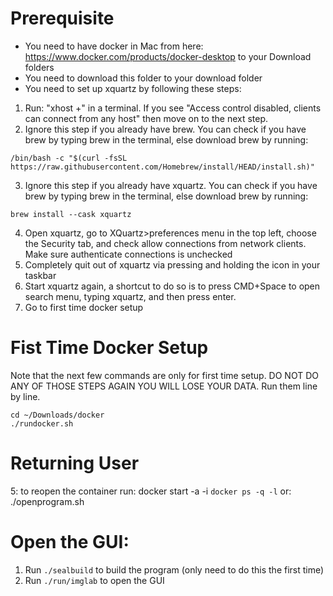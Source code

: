 # Prerequisite
* You need to have docker in Mac from here: https://www.docker.com/products/docker-desktop to your Download folders
* You need to download this folder to your download folder
* You need to set up xquartz by following these steps:
1. Run: "xhost +" in a terminal. If you see "Access control disabled, clients can connect from any host" then move on to the next step.
2. Ignore this step if you already have brew. You can check if you have brew by typing brew in the terminal, else download brew by running:
```
/bin/bash -c "$(curl -fsSL https://raw.githubusercontent.com/Homebrew/install/HEAD/install.sh)"
```
3. Ignore this step if you already have xquartz. You can check if you have brew by typing brew in the terminal, else download brew by running:
```
brew install --cask xquartz
``` 
4. Open xquartz, go to XQuartz>preferences menu in the top left, choose the Security tab, and check allow connections from network clients. 
Make sure authenticate connections is unchecked
5. Completely quit out of xquartz via pressing and holding the icon in your taskbar
6. Start xquartz again, a shortcut to do so is to press CMD+Space to open search menu, typing xquartz, and then press enter.
7. Go to first time docker setup

# Fist Time Docker Setup
Note that the next few commands are only for first time setup. DO NOT DO ANY OF THOSE STEPS AGAIN YOU WILL LOSE YOUR DATA.
Run them line by line.
```
cd ~/Downloads/docker
./rundocker.sh
```

# Returning User
5: to reopen the container run:
docker start -a -i `docker ps -q -l`
or:
./openprogram.sh

# Open the GUI:
1. Run `./sealbuild` to build the program (only need to do this the first time)
2. Run `./run/imglab` to open the GUI
